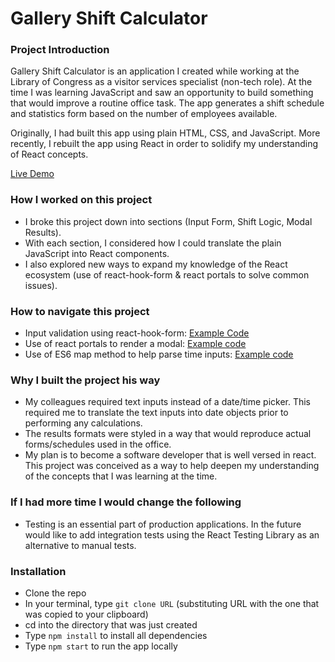 # Gallery Shift Calculator 

### Project Introduction
Gallery Shift Calculator is an application I created while working at the Library of Congress as a visitor services specialist (non-tech role). At the time I was learning JavaScript and saw an opportunity to build something that would improve a routine office task. The app generates a shift schedule and statistics form based on the number of employees available. 

Originally, I had built this app using plain HTML, CSS, and JavaScript. More recently, I rebuilt the app using React in order to solidify my understanding of React concepts. 

[Live Demo](https://galleryshiftcalculator.netlify.app/)

### How I worked on this project
* I broke this project down into sections (Input Form, Shift Logic, Modal Results). 
* With each section, I considered how I could translate the plain JavaScript into React components. 
* I also explored new ways to expand my knowledge of the React ecosystem (use of react-hook-form & react portals to solve common issues).

### How to navigate this project
* Input validation using react-hook-form: [Example Code](https://github.com/markjager13/react-gallery-shift-calculator/blob/5eca25b000542d125c62fcb1a20a6e10cf6e7d51/src/components/Form/InputForm.js#L14)
* Use of react portals to render a modal: [Example code](https://github.com/markjager13/react-gallery-shift-calculator/blob/5eca25b000542d125c62fcb1a20a6e10cf6e7d51/src/components/Modal/ReactPortal.js#L5)
* Use of ES6 map method to help parse time inputs: [Example code](https://github.com/markjager13/react-gallery-shift-calculator/blob/5eca25b000542d125c62fcb1a20a6e10cf6e7d51/src/components/Form/utils/parseDateTime.js#L6)

### Why I built the project his way
* My colleagues required text inputs instead of a date/time picker. This required me to translate the text inputs into date objects prior to performing any calculations.
* The results formats were styled in a way that would reproduce actual forms/schedules used in the office. 
* My plan is to become a software developer that is well versed in react. This project was conceived as a way to help deepen my understanding of the concepts that I was learning at the time. 

### If I had more time I would change the following
* Testing is an essential part of production applications. In the future would like to add integration tests using the React Testing Library as an alternative to manual tests.

### Installation
* Clone the repo
* In your terminal, type `git clone URL` (substituting URL with the one that was copied to your clipboard)
* cd into the directory that was just created
* Type `npm install` to install all dependencies
* Type `npm start` to run the app locally
